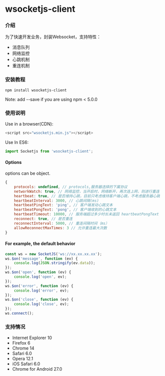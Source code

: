 # wsocketjs-client

### 介绍

为了快速开发业务，封装Websocket，支持特性：

- 消息队列
- 网络监控
- 心跳机制
- 重连机制

### 安装教程

```nodejs
npm install wsocketjs-client
```

Note: add --save if you are using npm < 5.0.0

### 使用说明

Use in a browser(CDN):

```javascript
<script src="wsocketjs.min.js"></script>
```

Use In ES6:

```javascript
import Socketjs from 'wsocketjs-client';
```

#### Options

options can be object.

```javascript
{
    protocols: undefined, // protocols,服务器选择的下属协议
    networkWatch: true, // 网络监控，当开启时，网络断开，再次连上网，则进行重连
    heartbeat: true, // 是否维持心跳，目前只考虑维持客户端心跳，不考虑服务器心跳，如果考虑，则需要服务端收到客户端报文后，返回一段报文给客户端
    heartbeatInterval: 3000, // 心跳间隔(ms)
    heartbeatPingText: 'ping', // 客户端发动心跳文本
    heartbeatPongText: 'pong', // 客户端收到的心跳文本
    heartbeatTimeout: 10000, // 服务端超过多少时长未返回 heartbeatPongText ，则断定为断开连接，进行重连
    reconnect: true, // 是否重连
    reconnectInterval: 5000, // 重连间隔时间（ms）
    allowReconnectMaxTimes: 3 // 允许重连最大次数
}
```

#### For example, the default behavior

```javascript
const ws = new SocketJS('ws://xx.xx.xx.xx');
ws.$on('message', function (ev) {
    console.log(JSON.stringify(ev.data));
});
ws.$on('open', function (ev) {
    console.log('open', ev);
});
ws.$on('error', function (ev) {
    console.log('error', ev);
});
ws.$on('close', function (ev) {
    console.log('close', ev);
});
ws.connect();
```

### 支持情况

- Internet Explorer 10
- Firefox 6
- Chrome 14
- Safari 6.0
- Opera 12.1
- iOS Safari 6.0
- Chrome for Android 27.0
